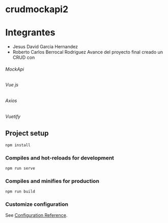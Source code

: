 # crudmockapi2
# Integrantes

- Jesus David Garcia Hernandez
- Roberto Carlos Berrocal Rodriguez
Avance del proyecto final creado un CRUD con
###### MockApi
###### Vue js
###### Axios
###### Vuetify

## Project setup
```
npm install
```

### Compiles and hot-reloads for development
```
npm run serve
```

### Compiles and minifies for production
```
npm run build
```

### Customize configuration
See [Configuration Reference](https://cli.vuejs.org/config/).
